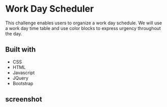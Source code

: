 # Work Day Scheduler
This challenge enables users to organize a work day schedule. We will use a work day time table and use color blocks to express urgency throughout the day.

## Built with
* CSS
* HTML
* Javascript
* JQuery
* Bootstrap
## screenshot
